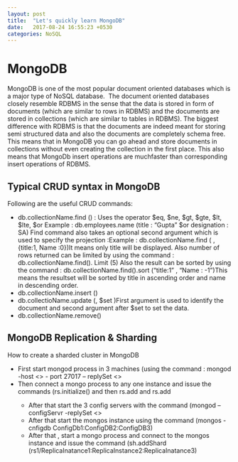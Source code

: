 ```yaml
---
layout: post
title:  "Let's quickly learn MongoDB"
date:   2017-08-24 16:55:23 +0530
categories: NoSQL
---
```


# MongoDB

MongoDB
is one of the most popular document oriented databases which is a major type of NoSQL database.  The document oriented databases closely resemble RDBMS in the sense that the data is stored in form of documents (which are similar to rows in RDBMS) and the 
documents are stored in collections (which are similar to tables in RDBMS). The biggest difference with RDBMS is that the documents are indeed meant for storing semi structured data and also the documents are completely schema free. This means that in MongoDB
you can go ahead and store documents in collections without even creating the collection in the first place. This also means that MongoDb insert operations are muchfaster than corresponding insert operations of RDBMS.



## Typical CRUD syntax in MongoDB

Following are the useful CRUD commands: 
* db.collectionName.find () : Uses the operator $eq, $ne, $gt, $gte, $lt, $lte, $or
Example : db.employees.name (title : “Gupta” $or designation : SA)
Find command also takes an optional second argument which is used to specify the projection :Example : db.collectionName.find ( , {title:1, Name :0})It means only title will be displayed.
Also number of rows returned can be limited by using the command : db.collectionName.find(). Limit (5)
Also the result can be sorted by using the command : db.collectionName.find().sort (“title:1” , “Name : -1”)This means the resultset will be sorted by title in ascending order and name in descending order.
* db.collectionName.insert ()
* db.collectioName.update (, $set )First argument is used to identify the document and second argument after $set to set the data.
* db.collectionName.remove()


## MongoDB Replication & Sharding

How to create a sharded cluster in MongoDB
* First start mongod process in 3 machines (using the command : mongod -host <> - port 27017 – replySet <> 
* Then connect a mongo process to any one instance and issue the commands (rs.initialize() and 
  then rs.add <Second Server> and rs.add <Third Server>
  * After that start the 3 config servers with the command (mongod – configServr -replySet <>
  * After that start the mongos instance using the command (mongos -cnfigdb ConfigDb1:ConfigDB2:ConfigDB3)
  * After that , start a mongo process and connect to the mongos instance and issue the command 
    (sh.addShard  (rs1/ReplicaInatance1:ReplicaInstance2:ReplicaInatance3)
